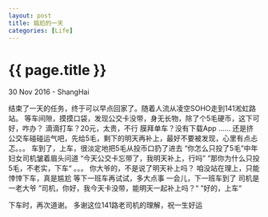```yaml
---
layout: post
title: 尴尬的一天
categories: [Life]
---
```


{{ page.title }}
================

<p class="meta">30 Nov 2016 - ShangHai</p>

  结束了一天的任务，终于可以早点回家了。随着人流从凌空SOHO走到141淞虹路站。
  等车间隙，摸摸口袋，发现公交卡没带，身无长物，除了个5毛硬币，这下可好，咋办？
  滴滴打车？20元，太贵，不行
  膜拜单车？没有下载App
  ......
  还是挤公交车碰碰运气吧，先给5毛，剩下的明天再补上，最好不要被发现，心里有点忐忑。。。
  车到了，上车，很淡定地把5毛从投币口扔了进去
  “你怎么只投了5毛”中年妇女司机皱着眉头问道
  “今天公交卡忘带了，我明天补上，行吗”
  ”那你为什么只投5毛，不老实，下车“
  。。。
  你大爷的，不是说了明天补上吗？
  咱没站在理上，只能悻悻下车，真是尴尬
  等下一班车再试试，多大点事
  一会儿，下一班车到了
  司机是一老大爷
  ”司机，你好，我今天卡没带，能明天一起补上吗？“
  ”好的，上车“

  下车时，再次道谢。
  多谢这位141路老司机的理解，祝一生好运

